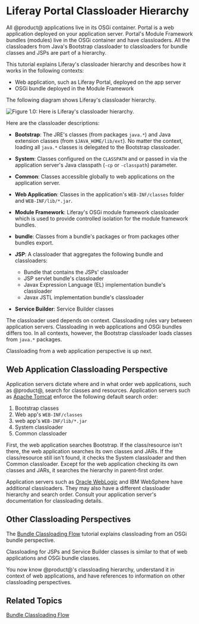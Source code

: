 # Liferay Portal Classloader Hierarchy [](id=liferay-portal-classloader-hierarchy)

All @product@ applications live in its OSGi container. Portal is a web
application deployed on your application server. Portal's Module Framework
bundles (modules) live in the OSGi container and have classloaders. All the
classloaders from Java's Bootstrap classloader to classloaders for bundle
classes and JSPs are part of a hierarchy. 

This tutorial explains Liferay's classloader hierarchy and describes how it
works in the following contexts: 

-   Web application, such as Liferay Portal, deployed on the app server
-   OSGi bundle deployed in the Module Framework

The following diagram shows Liferay's classloader hierarchy.

![Figure 1.0: Here is Liferay's classloader hierarchy.](../../images/portal-classloader-hierarchy.png)

Here are the classloader descriptions:

-   **Bootstrap**: The JRE's classes (from packages `java.*`) and Java
    extension classes (from `$JAVA_HOME/lib/ext`). No matter the context,
    loading all `java.*` classes is delegated to the Bootstrap classloader.

-   **System**: Classes configured on the `CLASSPATH` and or passed in via the
    application server's Java classpath (`-cp` or `-classpath`) parameter. 

-   **Common**: Classes accessible globally to web applications on the
    application server.

-   **Web Application**: Classes in the application's `WEB-INF/classes` folder
    and `WEB-INF/lib/*.jar`. 

-   **Module Framework**: Liferay's OSGi module framework classloader which 
    is used to provide controlled isolation for the module framework bundles. 

-   **bundle**: Classes from a bundle's packages or from packages other
    bundles export. 

-   **JSP**: A classloader that aggregates the following bundle and
    classloaders:
    -   Bundle that contains the JSPs' classloader
    -   JSP servlet bundle's classloader
    -   Javax Expression Language (EL) implementation bundle's classloader
    -   Javax JSTL implementation bundle's classloader

-   **Service Builder**: Service Builder classes

The classloader used depends on context. Classloading rules vary between
application servers. Classloading in web applications and OSGi bundles differs
too. In all contexts, however, the Bootstrap classloader loads classes from
`java.*` packages. 

Classloading from a web application perspective is up next. 

## Web Application Classloading Perspective [](id=web-application-classloading-perspective)

Application servers dictate where and in what order web applications, such as
@product@, search for classes and resources. Application servers such as
[Apache Tomcat](https://tomcat.apache.org/tomcat-7.0-doc/class-loader-howto.html)
enforce the following default search order:

1.  Bootstrap classes
2.  Web app's `WEB-INF/classes`
3.  web app's `WEB-INF/lib/*.jar`
4.  System classloader
5.  Common classloader

First, the web application searches Bootstrap. If the class/resource isn't
there, the web application searches its own classes and JARs. If the
class/resource still isn't found, it checks the System classloader and then
Common classloader.  Except for the web application checking its own classes and
JARs, it searches the hierarchy in parent-first order. 

Application servers such as
[Oracle WebLogic](https://docs.oracle.com/cd/E19501-01/819-3659/beadf/index.html)
and IBM WebSphere have additional classloaders. They may also have a
different classloader hierarchy and search order. Consult your application
server's documentation for classloading details. 

## Other Classloading Perspectives [](id=other-classloading-perspectives)

The
[Bundle Classloading Flow](/develop/tutorials/-/knowledge_base/7-1/bundle-classloading-flow)
tutorial explains classloading from an OSGi bundle perspective. 

Classloading for JSPs and Service Builder classes is similar to that
of web applications and OSGi bundle classes. 

You now know @product@'s classloading hierarchy, understand it in context of web
applications, and have references to information on other classloading perspectives. 

## Related Topics [](id=related-topics)

[Bundle Classloading Flow](/develop/tutorials/-/knowledge_base/7-1/bundle-classloading-flow)
